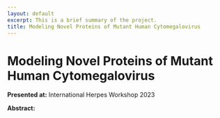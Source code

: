 ```yaml
---
layout: default
excerpt: This is a brief summary of the project.
title: Modeling Novel Proteins of Mutant Human Cytomegalovirus
---
```


# Modeling Novel Proteins of Mutant Human Cytomegalovirus

**Presented at:** International Herpes Workshop 2023

**Abstract:**

